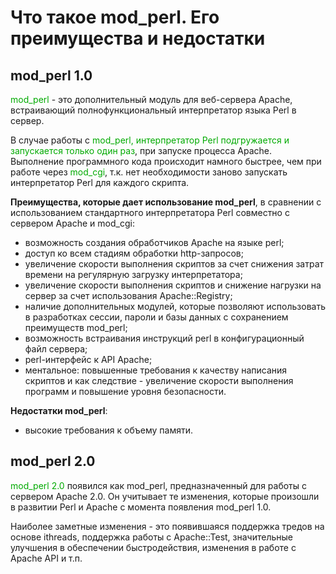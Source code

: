 ﻿# Что такое mod_perl. Его преимущества и недостатки

## mod_perl 1.0

<font color="#00aa00">mod_perl</font> - это дополнительный модуль для веб-сервера Apache, встраивающий полнофункциональный интерпретатор языка Perl в сервер.

В случае работы с <font color="#00aa00">mod_perl, интерпретатор Perl подгружается и запускается
только один раз</font>, при запуске процесса Apache. Выполнение программного кода происходит намного быстрее, чем при работе через <font color="#00aa00">mod_cgi</font>, т.к. нет необходимости заново запускать интерпретатор Perl для каждого скрипта.

**Преимущества, которые дает использование mod_perl**, в сравнении с использованием
стандартного интерпретатора Perl совместно с сервером Apache и mod_cgi:

<ul>
<li>возможность создания обработчиков Apache на языке perl;</li>
<li>доступ ко всем стадиям обработки http-запросов;</li>
<li>увеличение скорости выполнения скриптов за счет снижения затрат времени на регулярную загрузку интерпретатора;</li>
<li>увеличение скорости выполнения скриптов и снижение нагрузки на сервер за счет использования Apache::Registry;</li>
<li>наличие дополнительных модулей, которые позволяют использовать в разработках сессии, пароли и  базы данных с сохранением преимуществ mod_perl;</li>
<li>возможность встраивания инструкций perl в конфигурационный файл сервера;</li>
<li>perl-интерфейс к API Apache;</li>
<li>ментальное: повышенные требования к качеству написания скриптов и как следствие - увеличение скорости выполнения программ и повышение уровня безопасности.</li>
</ul>

**Недостатки mod_perl**:

<ul>
<li>высокие требования к объему памяти.</li>
</ul>

## mod_perl 2.0

<font color="#00aa00">mod_perl 2.0</font> появился как mod_perl, предназначенный для работы
с сервером Apache 2.0. Он учитывает те изменения, которые произошли в развитии Perl и Apache с момента появления mod_perl 1.0.

Наиболее заметные изменения - это появившаяся поддержка тредов на основе ithreads, поддержка работы с Apache::Test, значительные улучшения в обеспечении быстродействия, изменения в работе с Apache API и т.п.
